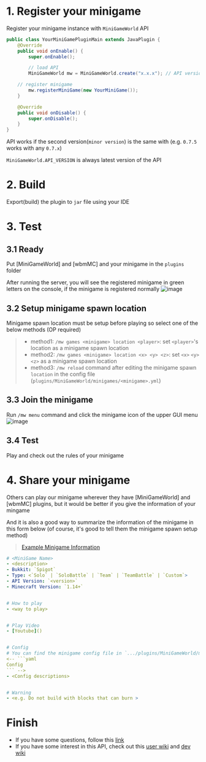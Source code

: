 # 1. Register your minigame
Register your minigame instance with `MiniGameWorld` API
```java
public class YourMiniGamePluginMain extends JavaPlugin {
	@Override
	public void onEnable() {
		super.onEnable();

		// load API
		MiniGameWorld mw = MiniGameWorld.create("x.x.x"); // API version (Latest: MiniGameWorld.API_VERSION)

    // register minigame
		mw.registerMiniGame(new YourMiniGame());
	}

	@Override
	public void onDisable() {
		super.onDisable();
	}
}
```
API works if the second version(`minor version`) is the same with (e.g. `0.7.5` works with any `0.7.x`)

`MiniGameWorld.API_VERSION` is always latest version of the API


# 2. Build
Export(build) the plugin to `jar` file using your IDE




# 3. Test
## 3.1 Ready
Put [MiniGameWorld] and [wbmMC] and your minigame in the `plugins` folder

After running the server, you will see the registered minigame in green letters on the console, if the minigame is registered normally
![image](https://user-images.githubusercontent.com/61288262/170834753-bb32f19d-972f-4069-9ae2-0c3e5aa26a31.png)



## 3.2 Setup minigame spawn location
Minigame spawn location must be setup before playing so select one of the below methods (OP required)
> - method1: `/mw games <minigame> location <player>`: set `<player>`'s location as a minigame spawn location 
> - method2: `/mw games <minigame> location <x> <y> <z>`: set `<x>` `<y>` `<z>` as a minigame spawn location
> - method3: `/mw reload` command after editing the minigame spawn `location` in the config file (`plugins/MiniGameWorld/minigames/<minigame>.yml`)



## 3.3 Join the minigame
Run `/mw menu` command and click the minigame icon of the upper GUI menu 
![image](https://user-images.githubusercontent.com/61288262/170742634-2988cfe1-a6a7-4c46-9b0e-dc51ce67e9c6.png)


## 3.4 Test
Play and check out the rules of your minigame



# 4. Share your minigame
Others can play our minigame wherever they have [MiniGameWorld] and [wbmMC] plugins, but it would be better if you give the information of your mingame

And it is also a good way to summarize the information of the minigame in this form below (of course, it's good to tell them the minigame spawn setup method)

> [Example Minigame Information](https://github.com/MiniGameWorlds/AllMiniGames/blob/main/wiki/LavaUp.md)
```yaml
# <MiniGame Name>
- <description>
- Bukkit: `Spigot`
- Type: <`Solo` | `SoloBattle` | `Team` | `TeamBattle` | `Custom`>
- API Version: `<version>`
- Minecraft Version: `1.14+`


# How to play
- <way to play>


# Play Video
- [Youtube]()


# Config
# You can find the minigame config file in `.../plugins/MiniGameWorld/minigames/<minigame>.yml`
<-- ```yaml
Config
``` -->
- <Config descriptions>


# Warning
- <e.g. Do not build with blocks that can burn >
```




# Finish
- If you have some questions, follow this [link](https://discord.gg/fJbxSy2EjA)
- If you have some interest in this API, check out this [user wiki](https://github.com/MiniGameWorlds/MiniGameWorld/blob/main/resources/userWiki/Home.md) and [dev wiki](https://github.com/MiniGameWorlds/MiniGameWorld/blob/main/resources/devWiki/Home.md)
